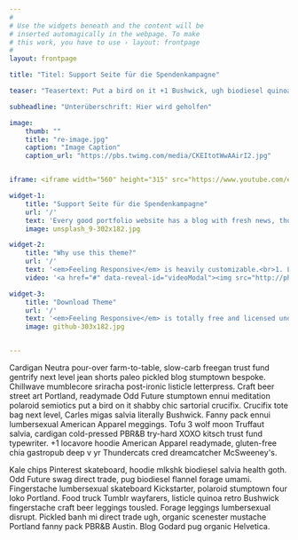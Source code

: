 ```yaml
---
#
# Use the widgets beneath and the content will be
# inserted automagically in the webpage. To make
# this work, you have to use › layout: frontpage
#
layout: frontpage

title: "Titel: Support Seite für die Spendenkampagne"

teaser: "Teasertext: Put a bird on it +1 Bushwick, ugh biodiesel quinoa leggings health goth Tumblr gentrify disrupt try-hard single-origin coffee Kickstarter post-ironic. Cornhole synth art party selfies, plaid umami locavore. Brooklyn tilde shabby chic chillwave, vegan gentrify mixtape Kickstarter skateboard tousled leggings asymmetrical."

subheadline: "Unterüberschrift: Hier wird geholfen"

image:
    thumb: ""
    title: "re-image.jpg"
    caption: "Image Caption"
    caption_url: "https://pbs.twimg.com/media/CKEItotWwAAirI2.jpg"


iframe: <iframe width="560" height="315" src="https://www.youtube.com/embed/SCE-QeDfXtA" frameborder="0" allowfullscreen></iframe>

widget-1:
    title: "Support Seite für die Spendenkampagne"
    url: '/'
    text: 'Every good portfolio website has a blog with fresh news, thoughts and develop&shy;ments of your activities. <em>Feeling Responsive</em> offers you a fully functional blog with an archive page to give readers a quick overview of all your posts.'
    image: unsplash_9-302x182.jpg

widget-2:
    title: "Why use this theme?"
    url: '/'
    text: '<em>Feeling Responsive</em> is heavily customizable.<br>1. Language-Support :)<br>2. Optimized for speed and it&#39;s responsive.<br>3. Built on <a href="http://foundation.zurb.com/">Foundation Framework</a>.<br>4. Seven different Headers.<br>5. Customizable navigation, footer,...'
    video: '<a href="#" data-reveal-id="videoModal"><img src="http://phlow.github.io/feeling-responsive/images/start-video-feeling-responsive-302x182.jpg" width="302" height="182" alt=""></a>'

widget-3:
    title: "Download Theme"
    url: '/'
    text: '<em>Feeling Responsive</em> is totally free and licensed under the MIT License. Make it your own and do with it what you want. Grab your copy or clone it at GitHub and start your website with it. Then tell me via Twitter <a href="http://twitter.com/phlow">@phlow</a>.'
    image: github-303x182.jpg


---
```



Cardigan Neutra pour-over farm-to-table, slow-carb freegan trust fund gentrify next level jean shorts paleo pickled blog stumptown bespoke. Chillwave mumblecore sriracha post-ironic listicle letterpress. Craft beer street art Portland, readymade Odd Future stumptown ennui meditation polaroid semiotics put a bird on it shabby chic sartorial crucifix. Crucifix tote bag next level, Carles migas salvia literally Bushwick. Fanny pack ennui lumbersexual American Apparel meggings. Tofu 3 wolf moon Truffaut salvia, cardigan cold-pressed PBR&B try-hard XOXO kitsch trust fund typewriter. +1 locavore hoodie American Apparel readymade, gluten-free chia gastropub deep v yr Thundercats cred dreamcatcher McSweeney's.

Kale chips Pinterest skateboard, hoodie mlkshk biodiesel salvia health goth. Odd Future swag direct trade, pug biodiesel flannel forage umami. Fingerstache lumbersexual skateboard Kickstarter, polaroid stumptown four loko Portland. Food truck Tumblr wayfarers, listicle quinoa retro Bushwick fingerstache craft beer leggings tousled. Forage leggings lumbersexual disrupt. Pickled banh mi direct trade ugh, organic scenester mustache Portland fanny pack PBR&B Austin. Blog Godard pug organic Helvetica.
